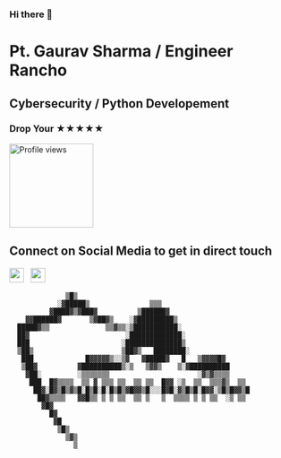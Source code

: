 ### Hi there 👋
# Pt. Gaurav Sharma / Engineer Rancho
## Cybersecurity / Python Developement
### Drop Your ★★★★★

<a href="https://github.com/EngineerRancho">
  <img src="https://komarev.com/ghpvc/?username=EngineerRancho&base=3000&color=brightgreen" alt="Profile views" title="Profile views" style="width: 150px; height: auto;" />
</a>

## Connect on Social Media to get in direct touch

[<img src="https://img.shields.io/badge/Email-Contact-red?style=for-the-badge" height="26"/>](mailto:2gauravpandit@gmail.com) &nbsp;
[<img src="https://img.shields.io/badge/LinkedIn-Connect-blue?style=for-the-badge" height="26"/>](https://www.linkedin.com/in/pt-gaurav-sharma) &nbsp;

                  ▒█▒ 
                ░▓█████▒               ▒▒▒ 
              ▓████▓▒▓███▓          ▒██████▓
        ▓▓██████▓       ▒▓██▓▒    ░▓█████████▒
      █████▓▒▒              ▒▒▓▒▒░▒███████████░ 
      ██▓                        ░█████████████░
      ███                       ░██████████████▒
      ▒██▒                      ▒██▓▒   ████████░
       ███             █▓▓▓▓▓▒░░▒▓   ▓█████▓   █   ▒▓▓▓▓█▓
       ▒██▓          ▓██████████▒░▒   ▒▓▓▒    ▒░▓██████████ 
        ▓██░         ░▒▒▒▒▒▒▒                      ░▓▒▓▒▒▒▒
         ███  █▓▒▒▒▒  ▒▒ ▓ ▒▒▒ ▒▒  ▒▒ ▒▒  █▓▓ ░▒  ▒▒  ▒▒▒▓▒  ▒▒
          ██▓░█▓▒█▒▓▒█░█▒█░█░█▒█▒▓█▓▓▒█░░░█▓█░▓▒█▒█░█▓▓░▒█▒█▓▓▒█
           ██▓▒▒▒▒   ▓▓█▒▒ ▒ ▒ ▒▒  ▒▒ ▒   ▒  ▒▒▒▒ ▒ ▒ ▒▒  ░▒ ▒▒
            ▓█▓
              █▓
               ▓█
                ▒█▒
                  ▒▓▒
                    ▒



<!--

[<img src="https://img.icons8.com/color/144/000000/linkedin.png" height="90"/>](https://www.linkedin.com/in/pt-gaurav-sharma) &nbsp;
[<img src="https://img.icons8.com/color/144/000000/instagram-new.png" height="90"/>](https://www.instagram.com/gauravpandit_4ever) &nbsp;
[<img src="https://img.icons8.com/color/144/000000/snapchat.png" height="90"/>](http://www.snapchat.com/add/gauravpandit_1) &nbsp;
[<img src="https://img.icons8.com/color/144/000000/whatsapp.png" height="90"/>](https://wa.me/+15623997104) &nbsp;
[<img src="https://img.icons8.com/color/144/000000/email.png" height="90"/>](mailto:2gauravpandit@gmail.com)
-->

<!-- 🔭 I’m currently working on Mini Project ideas 
- 🌱 I’m currently learning Cyber cecurity 
- 👯 I’m looking to collaborate on GitHub
- 🤔 I’m looking for help with ... can't say 
- 💬 Ask me about ... myself 😅
- 📫 How to reach me: ... Prefer Links on Profile
- ⚡ Fun fact: ... solving the issues in your issue solvings.!
-->
